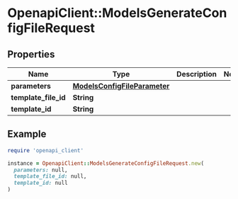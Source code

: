 # OpenapiClient::ModelsGenerateConfigFileRequest

## Properties

| Name | Type | Description | Notes |
| ---- | ---- | ----------- | ----- |
| **parameters** | [**ModelsConfigFileParameter**](ModelsConfigFileParameter.md) |  |  |
| **template_file_id** | **String** |  |  |
| **template_id** | **String** |  |  |

## Example

```ruby
require 'openapi_client'

instance = OpenapiClient::ModelsGenerateConfigFileRequest.new(
  parameters: null,
  template_file_id: null,
  template_id: null
)
```

